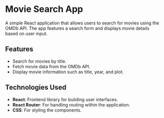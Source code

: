 # Movie Search App

A simple React application that allows users to search for movies using the OMDb API. The app features a search form and displays movie details based on user input.

## Features

- Search for movies by title.
- Fetch movie data from the OMDb API.
- Display movie information such as title, year, and plot.

## Technologies Used

- **React**: Frontend library for building user interfaces.
- **React Router**: For handling routing within the application.
- **CSS**: For styling the components.
 
